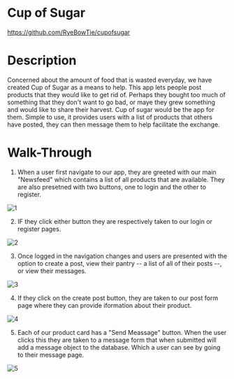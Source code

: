 # Cup of Sugar

https://github.com/RyeBowTie/cupofsugar

# Description 

Concerned about the amount of food that is wasted everyday, we have created Cup of Sugar as a means to help. This app lets people post products that they would like to get rid of. Perhaps they bought too much of something that they don't want to go bad, or maye they grew something and would like to share their harvest. Cup of sugar would be the app for them. Simple to use, it provides users with a list of products that others have posted, they can then message them to help facilitate the exchange.   

# Walk-Through

1. When a user first navigate to our app, they are greeted with our main "Newsfeed" which contains a list of all products that are available. They are also presetned with two buttons, one to login and the other to register. 

![1](https://user-images.githubusercontent.com/74829094/121525511-6f1fe180-c9c6-11eb-960e-ee19021308e9.png)

2. IF they click either button they are respectively taken to our login or register pages.

![2](https://user-images.githubusercontent.com/74829094/121525580-8232b180-c9c6-11eb-9bf3-b3dc36f5507e.png)

3. Once logged in the navigation changes and users are presented with the option to create a post, view their pantry -- a list of all of their posts --, or view their messages. 

![3](https://user-images.githubusercontent.com/74829094/121525729-b27a5000-c9c6-11eb-9771-55359aa5e0e4.png)

4. If they click on the create post button, they are taken to our post form page where they can provide iformation about their product.

![4](https://user-images.githubusercontent.com/74829094/121531395-5adee300-c9cc-11eb-98da-91a2d7786019.png)

5. Each of our product card has a "Send Meassage" button. When the user clicks this they are taken to a message form that when submitted will add a message object to the database. Which a user can see by going to their message page. 

![5](https://user-images.githubusercontent.com/74829094/121531590-8f529f00-c9cc-11eb-9e1e-38d362f5a620.png)

